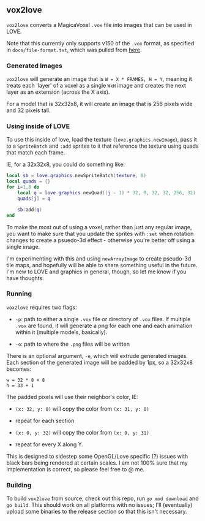 ## vox2love

`vox2love` converts a MagicaVoxel `.vox` file into images that can be used
in LOVE.

Note that this currently only supports v150 of the `.vox` format, as specified
in `docs/file-format.txt`, which was pulled from [here][1].

### Generated Images

`vox2love` will generate an image that is `W = X * FRAMES, H = Y`, meaning it treats
each 'layer' of a voxel as a single `WxH` image and creates the next layer
as an extension (across the X axis).

For a model that is 32x32x8, it will create an image that is 256 pixels wide
and 32 pixels tall.

### Using inside of LOVE

To use this inside of love, load the texture (`love.graphics.newImage`),
pass it to a `SpriteBatch` and `:add` sprites to it that reference the texture
using quads that match each frame.

IE, for a 32x32x8, you could do something like:

```lua
local sb = love.graphics.newSpriteBatch(texture, 8)
local quads = {}
for i=1,8 do
    local q = love.graphics.newQuad((j - 1) * 32, 0, 32, 32, 256, 32)
    quads[j] = q

    sb:add(q)
end
```

To make the most out of using a voxel, rather than just any regular image,
you want to make sure that you update the sprites with `:set` when rotation
changes to create a psuedo-3d effect - otherwise you're better off using
a single image.

I'm experimenting with this and using `newArrayImage` to create pseudo-3d tile
maps, and hopefully will be able to share something useful in the future. I'm
new to LOVE and graphics in general, though, so let me know if you have thoughts.

### Running

`vox2love` requires two flags:

- `-p`: path to either a single `.vox` file or directory of `.vox` files.
  If multiple `.vox` are found, it will generate a png for each one and each
  animation within it (multiple models, basically).

- `-o`: path to where the `.png` files will be written

There is an optional argument, `-e`, which will extrude generated images.
Each section of the generated image will be padded by 1px, so a 32x32x8 becomes:

    w = 32 * 8 + 8
    h = 33 + 1

The padded pixels will use their neighbor's color, IE:

- `(x: 32, y: 0)` will copy the color from `(x: 31, y: 0)`
- repeat for each section

- `(x: 0, y: 32)` will copy the color from `(x: 0, y: 31)`
- repeat for every X along Y. 

This is designed to sidestep some OpenGL/Love specific (?) issues with black
bars being rendered at certain scales. I am not 100% sure that my
implementation is correct, so please feel free to @ me.

### Building

To build `vox2love` from source, check out this repo, run `go mod download` and
`go build`. This should work on all platforms with no issues; I'll (eventually)
upload some binaries to the release section so that this isn't necessary.


[1]: https://github.com/ephtracy/voxel-model
